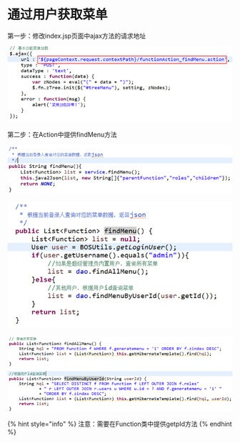 # 通过用户获取菜单

第一步：修改index.jsp页面中ajax方法的请求地址

![](../../../.gitbook/assets/image%20%2844%29.png)

第二步：在Action中提供findMenu方法

![](../../../.gitbook/assets/image%20%28111%29.png)

![](../../../.gitbook/assets/image%20%2855%29.png)

![](../../../.gitbook/assets/image%20%28165%29.png)

{% hint style="info" %}
注意：需要在Function类中提供getpId方法
{% endhint %}



